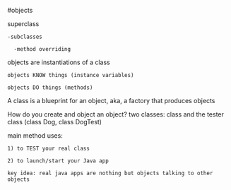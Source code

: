 #objects

  superclass
   
    -subclasses
   
      -method overriding

  objects are instantiations of a class
    
    objects KNOW things (instance variables)
    
    objects DO things (methods)
    
    
  A class is a blueprint for an object, aka, a factory that produces objects 

  
  How do you create and object an object?
    two classes: class and the tester class (class Dog, class DogTest)


  main method uses:
    
    1) to TEST your real class

    2) to launch/start your Java app

    key idea: real java apps are nothing but objects talking to other objects



